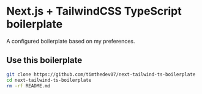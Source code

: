 # Next.js + TailwindCSS TypeScript boilerplate

A configured boilerplate based on my preferences.

## Use this boilerplate

```bash
git clone https://github.com/timthedev07/next-tailwind-ts-boilerplate
cd next-tailwind-ts-boilerplate
rm -rf README.md
```

